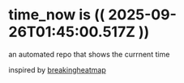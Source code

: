 # time_now is (( 2025-09-26T01:45:00.517Z ))

an automated repo that shows the currnent time

inspired by [breakingheatmap](https://github.com/breakingheatmap/breakingheatmap)